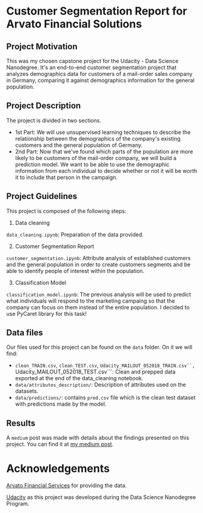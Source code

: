 # Customer Segmentation Report for Arvato Financial Solutions

## Project Motivation

This was my chosen capstone project for the Udacity - Data Science Nanodegree. 
It's an end-to-end customer segmentation project that analyzes demographics data for customers of a mail-order sales company in Germany, comparing it against demographics information for the general population.

## Project Description

The project is divided in two sections. 

- 1st Part: We will use unsupervised learning techniques to describe the relationship between the demographics of the company's existing customers and the general population of Germany.
- 2nd Part: Now that we've found which parts of the population are more likely to be customers of the mail-order company, we will build a prediction model. We want to be able to use the demographic information from each individual to decide whether or not it will be worth it to include that person in the campaign.

## Project Guidelines

This project is composed of the following steps:

1. Data cleaning

```data_cleaning.ipynb```: Preparation of the data provided.

2. Customer Segmentation Report

```customer_segmentation.ipynb```: Attribute analysis of established customers and the general population in order to create customers segments and be able to identify people of interest within the population.

3. Classification Model

```classification_model.ipynb```: The previous analysis will be used to predict what individuals will respond to the marketing campaing so that the company can focus on them instead of the entire population. I decided to use PyCaret library for this task!

## Data files

Our files used for this project can be found on the ```data``` folder.
On it we will find:

- ```clean_TRAIN.csv```,  ```clean_TEST.csv```, ```Udacity_MAILOUT_052018_TRAIN.csv``,  ```Udacity_MAILOUT_052018_TEST.csv```: Clean and prepped data exported at the end of the data_cleaning notebook.
- ```data/attributes_description/```: Description of attributes used on the datasets.
- ```data/predictions/```: contains ```pred.csv``` file which is the clean test dataset with predictions made by the model.

## Results

A ```medium``` post was made with details about the findings presented on this project. You can find it at [my medium post](https://medium.com/@laioespinheira/customer-segmentation-on-demographics-data-eab4ba140bac).

# Acknowledgements

[Arvato Financial Services](https://www.bertelsmann.com/divisions/arvato/) for providing the data.

[Udacity](https://www.udacity.com/) as this project was developed during the Data Science Nanodegree Program.


